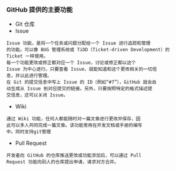 ### GitHub 提供的主要功能
- Git 仓库
- Issue 
```
Issue 功能，是将一个任务或问题分配给一个 Issue 进行追踪和管理
的功能。可以像 BUG 管理系统或 TiDD（Ticket-driven Development）的
Ticket 一样使用。
每一个功能更改或修正都对应一个 Issue，讨论或修正都以这个
Issue 为中心进行。只要查看 Issue，就能知道和这个更改相关的一切信
息，并以此进行管理。
在 Git 的提交信息中写上 Issue 的 ID（例如“#7”），GitHub 就会自
动生成从 Issue 到对应提交的链接。另外，只要按照特定的格式描述提
交信息，还可以关闭 Issue。
```
- Wiki
```
通过 Wiki 功能，任何人都能随时对一篇文章进行更改并保存，因
此可以多人共同完成一篇文章。该功能常用在开发文档或手册的编写
中。同时支持git管理
```
- Pull Request
```
开发者向 GitHub 的仓库推送更改或功能添加后，可以通过 Pull
Request 功能向别人的仓库提出申请，请求对方合并。

```